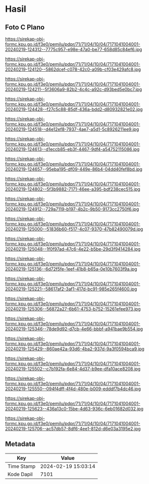 # Hasil

## Foto C Plano

https://sirekap-obj-formc.kpu.go.id/f3e0/pemilu/pdpr/71/71/04/10/04/7171041004001-20240219-124312--7775c957-e98e-47a0-be77-658d85c84ef6.jpg

https://sirekap-obj-formc.kpu.go.id/f3e0/pemilu/pdpr/71/71/04/10/04/7171041004001-20240219-124120--5862dcef-c078-42c0-a09b-cf03e429afc8.jpg

https://sirekap-obj-formc.kpu.go.id/f3e0/pemilu/pdpr/71/71/04/10/04/7171041004001-20240219-124211--5f3606a9-82b2-4c4c-a92c-d93bed5e0bc7.jpg

https://sirekap-obj-formc.kpu.go.id/f3e0/pemilu/pdpr/71/71/04/10/04/7171041004001-20240219-124428--f27c5c88-85df-436a-bdd2-d80932821e02.jpg

https://sirekap-obj-formc.kpu.go.id/f3e0/pemilu/pdpr/71/71/04/10/04/7171041004001-20240219-124518--d4e12ef8-7937-4ae7-a5d1-5c8926211ee9.jpg

https://sirekap-obj-formc.kpu.go.id/f3e0/pemilu/pdpr/71/71/04/10/04/7171041004001-20240219-124613--d1eccb85-eb3f-4467-9df4-a54752115086.jpg

https://sirekap-obj-formc.kpu.go.id/f3e0/pemilu/pdpr/71/71/04/10/04/7171041004001-20240219-124657--95eba195-df09-449e-86b4-04dd40fef8bd.jpg

https://sirekap-obj-formc.kpu.go.id/f3e0/pemilu/pdpr/71/71/04/10/04/7171041004001-20240219-124802--5f3b9882-7171-46ee-a395-bdf238cec515.jpg

https://sirekap-obj-formc.kpu.go.id/f3e0/pemilu/pdpr/71/71/04/10/04/7171041004001-20240219-124912--729a7119-b197-4b2c-9b50-9173cc2750f6.jpg

https://sirekap-obj-formc.kpu.go.id/f3e0/pemilu/pdpr/71/71/04/10/04/7171041004001-20240219-125000--51836b60-f517-4c07-9370-47b82490079d.jpg

https://sirekap-obj-formc.kpu.go.id/f3e0/pemilu/pdpr/71/71/04/10/04/7171041004001-20240219-125048--1f0f97ad-47c6-4e22-b5be-29d3f9414284.jpg

https://sirekap-obj-formc.kpu.go.id/f3e0/pemilu/pdpr/71/71/04/10/04/7171041004001-20240219-125136--6d72f5fe-1eef-41b8-b65a-0e10b7603f9a.jpg

https://sirekap-obj-formc.kpu.go.id/f3e0/pemilu/pdpr/71/71/04/10/04/7171041004001-20240219-125221--58617af2-3af1-417d-bc91-985e265f4600.jpg

https://sirekap-obj-formc.kpu.go.id/f3e0/pemilu/pdpr/71/71/04/10/04/7171041004001-20240219-125306--56872a27-6b61-4753-b752-15261efee973.jpg

https://sirekap-obj-formc.kpu.go.id/f3e0/pemilu/pdpr/71/71/04/10/04/7171041004001-20240219-125346--78de9d92-d7cb-4e66-bbbf-a941bae9b554.jpg

https://sirekap-obj-formc.kpu.go.id/f3e0/pemilu/pdpr/71/71/04/10/04/7171041004001-20240219-125429--860ae42a-93d6-4ba2-937d-9a3f0594bca9.jpg

https://sirekap-obj-formc.kpu.go.id/f3e0/pemilu/pdpr/71/71/04/10/04/7171041004001-20240219-125502--c7b192fa-6e84-4d37-b9ee-dfa10ace8208.jpg

https://sirekap-obj-formc.kpu.go.id/f3e0/pemilu/pdpr/71/71/04/10/04/7171041004001-20240219-125550--094f4dff-4f4d-480e-b009-edddf7b4dc46.jpg

https://sirekap-obj-formc.kpu.go.id/f3e0/pemilu/pdpr/71/71/04/10/04/7171041004001-20240219-125623--436a13c0-15be-4d63-936c-6eb01682d032.jpg

https://sirekap-obj-formc.kpu.go.id/f3e0/pemilu/pdpr/71/71/04/10/04/7171041004001-20240219-125706--ac57db57-8df6-4ee1-812d-d6e03a3195e2.jpg


## Metadata

| Key        | Value               |
| ---------- | ------------------- |
| Time Stamp | 2024-02-19 15:03:14 |
| Kode Dapil | 7101                |



